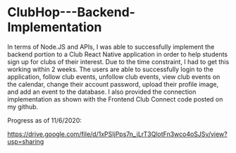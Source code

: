 # ClubHop---Backend-Implementation
In terms of Node.JS and APIs, I was able to successfully implement the backend portion to a Club React Native application in order to help students sign up for clubs of their interest. Due to the time constraint, I had to get this working within 2 weeks. The users are able to successfully login to the application, follow club events, unfollow club events, view club events on the calendar, change their account password, upload their profile image, and add an event to the database. I also provided the connection implementation as shown with the Frontend Club Connect code posted on my github.

Progress as of 11/6/2020:

https://drive.google.com/file/d/1xPSIjPps7n_jLrT3QlotFn3wco4oSJSv/view?usp=sharing
